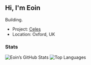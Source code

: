 ## Hi, I'm Eoin

Building.

- Project: [Celes](https://github.com/eoinfr7/celes)
- Location: Oxford, UK

### Stats
![Eoin’s GitHub Stats](https://github-readme-stats.vercel.app/api?username=eoinfr7&theme=react&show_icons=true&rank_icon=github&hide_border=true&count_private=true)
![Top Languages](https://github-readme-stats.vercel.app/api/top-langs/?username=eoinfr7&layout=compact&theme=react&hide_border=true&langs_count=8)
